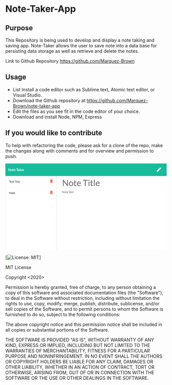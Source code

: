 # Note-Taker-App

## Purpose

This Repository is being used to develop and display a note taking and saving app.
Note-Taker allows the user to save note into a data base for persisting data storage as well as retrieve and delete the notes.  



Link to Github Repository
https://github.com/Marquez-Brown

## Usage

- List Install a code editor such as Sublime text, Atomic text editor, or Visual Studio.
- Download the Github repository at https://github.com/Marquez-Brown/note-taker-app
- Edit the files as you see fit in the code editor of your choice.  
- Download and install Node, NPM, Express




## If you would like to contribute

To help with refactoring the code, please ask for a clone of the repo, make the changes along with comments and for overview and permission to push.

![imageofsite](./public/image/notetaker.png)


[![License: MIT](https://img.shields.io/badge/License-MIT-yellow.svg)]

MIT License


Copyright <2020> <Marquez Brown>

Permission is hereby granted, free of charge, to any person obtaining a copy of this software and associated documentation files (the "Software"), to deal in the Software without restriction, including without limitation the rights to use, copy, modify, merge, publish, distribute, sublicense, and/or sell copies of the Software, and to permit persons to whom the Software is furnished to do so, subject to the following conditions:

The above copyright notice and this permission notice shall be included in all copies or substantial portions of the Software.

THE SOFTWARE IS PROVIDED "AS IS", WITHOUT WARRANTY OF ANY KIND, EXPRESS OR IMPLIED, INCLUDING BUT NOT LIMITED TO THE WARRANTIES OF MERCHANTABILITY, FITNESS FOR A PARTICULAR PURPOSE AND NONINFRINGEMENT. IN NO EVENT SHALL THE AUTHORS OR COPYRIGHT HOLDERS BE LIABLE FOR ANY CLAIM, DAMAGES OR OTHER LIABILITY, WHETHER IN AN ACTION OF CONTRACT, TORT OR OTHERWISE, ARISING FROM, OUT OF OR IN CONNECTION WITH THE SOFTWARE OR THE USE OR OTHER DEALINGS IN THE SOFTWARE.



